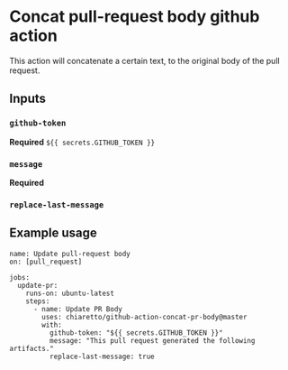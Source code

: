 # Concat pull-request body github action

This action will concatenate a certain text, to the original body of the pull request.
## Inputs

### `github-token`

**Required** `${{ secrets.GITHUB_TOKEN }}`

### `message`

**Required** 

### `replace-last-message`


## Example usage

```
name: Update pull-request body
on: [pull_request]

jobs:
  update-pr:
    runs-on: ubuntu-latest
    steps:
      - name: Update PR Body
        uses: chiaretto/github-action-concat-pr-body@master
        with:
          github-token: "${{ secrets.GITHUB_TOKEN }}"
          message: "This pull request generated the following artifacts."
          replace-last-message: true
```

